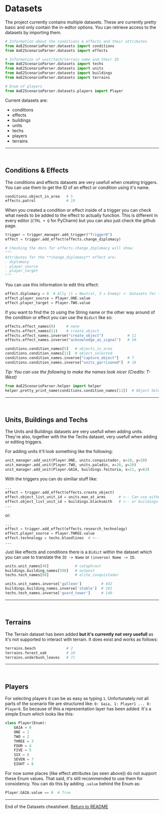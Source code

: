 # Datasets
The project currently contains multiple datasets. These are currently pretty basic and only contain the in-editor options. You can retrieve access to the datasets by importing them. 

```python
# Information about the conditions & effects and their attributes
from AoE2ScenarioParser.datasets import conditions
from AoE2ScenarioParser.datasets import effects

# Information of unit/tech/terrain name and their ID
from AoE2ScenarioParser.datasets import techs
from AoE2ScenarioParser.datasets import units
from AoE2ScenarioParser.datasets import buildings
from AoE2ScenarioParser.datasets import terrains

# Enum of players
from AoE2ScenarioParser.datasets.players import Player
```

Current datasets are:

- conditions
- effects
- buildings
- units
- techs
- players
- terrains

---
&nbsp;
## Conditions & Effects

The conditions and effects datasets are very usefull when creating triggers. You can use them to get the ID of an effect or condition using it's name.

```python
conditions.object_in_area   # 5
effects.patrol              # 19
```

When you created a condition or effect inside of a trigger you can check what needs to be added to the effect to actually function. This is different in every editor (`CTRL + Q` for PyCharm) but you can also just check the github page. 
```python
trigger = trigger_manager.add_trigger("Trigger0")
effect = trigger.add_effect(effects.change_diplomacy)

# Checking the docs for effects.change_diplomacy will show:
"""
Attributes for the **change_diplomacy** effect are:
- diplomacy
- player_source
- player_target
"""
```
You can use this information to edit this effect:
```python
effect.diplomacy = 0  # Ally (1 = Neutral, 3 = Enemy) <- Datasets for this will be added
effect.player_source = Player.ONE.value
effect.player_target = Player.TWO.value
```
If you want to find the `ID` using the String name or the other way around of the condition or effect you can use the `Bidict` like so:
```python
effects.effect_names(0)     # none
effects.effect_names(11)    # create_object
effects.effect_names.inverse("create_object")           # 11
effects.effect_names.inverse("acknowledge_ai_signal")   # 50

conditions.condition_names[5]   # objects_in_area
conditions.condition_names[11]  # object_selected
conditions.condition_names.inverse["capture_object"]    # 7
conditions.condition_names.inverse["units_garrisoned"]  # 18
```
*Tip: You can use the following to make the names look nicer (Credits: T-West)*
```python
from AoE2ScenarioParser.helper import helper
helper.pretty_print_name(conditions.condition_names[11])  # Object Selected
```

---
&nbsp;
## Units, Buildings and Techs

The Units and Buildings datasets are very usefull when adding units. They're also, together with the the Techs dataset, very usefull when adding or editing triggers.

For adding units it'll look something like the following:
```python
unit_manager.add_unit(Player.ONE, units.conquistador, x=10, y=20)
unit_manager.add_unit(Player.TWO, units.paladin, x=20, y=20)
unit_manager.add_unit(Player.GAIA, buildings.feitoria, x=21, y=63)
```

With the triggers you can do similiar stuff like:
```python
...
effect = trigger.add_effect(effects.create_object)
effect.object_list_unit_id = units.man_at_arms      # <-- Can use either units  
effect.object_list_unit_id = buildings.blacksmith   # <-- or buildings
...
```
or:
```python
...
effect = trigger.add_effect(effects.research_technology)
effect.player_source = Player.THREE.value
effect.technology = techs.bloodlines  # <--
...
```
Just like effects and conditions there is a `Bidict` within the dataset which you can use to translate the `ID -> Name` or `(inverse) Name -> ID`.

```python
units.unit_names[40]            # cataphract
buildings.building_names[598]   # outpost
techs.tech_names[60]            # elite_conquistador

units.unit_names.inverse['galleon']         # 442
buildings.building_names.inverse['stable']  # 101
techs.tech_names.inverse['guard_tower']     # 140
```

---
&nbsp;
## Terrains

The Terrain dataset has been added __but it's currently not very usefull__ as it's not supported to interact with terrain. It does exist and works as follows:

```python
terrains.beach              # 2
terrains.forest_oak         # 10
terrains.underbush_leaves   # 71
```

---
&nbsp;
## Players

For selecting players it can be as easy as typing `1`. Unfortunately not all parts of the scenario file are structured like: `0: Gaia, 1: Player1 ... 8: Player8`. So because of this a representation layer has been added. It's a simple Enum which looks like this:
```python
class Player(Enum):
    GAIA = 0
    ONE = 1
    TWO = 2
    THREE = 3
    FOUR = 4
    FIVE = 5
    SIX = 6
    SEVEN = 7
    EIGHT = 8
```
For now some places (like effect attributes (as seen above)) do not support these Enum values. That said, it's still recommended to use them for consistency. You can do this by adding `.value` behind the Enum as: 
```python
Player.GAIA.value == 0  # True
```

---

End of the Datasets cheatsheet. [Return to README](./../README.md)